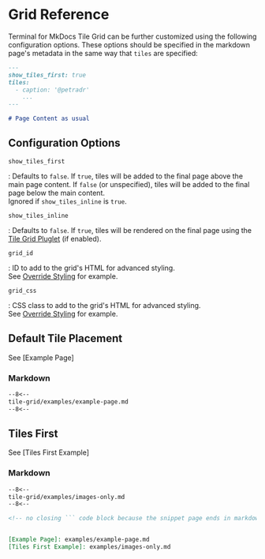 # Grid Reference
Terminal for MkDocs Tile Grid can be further customized using the following configuration options.  These options should be specified in the markdown page's metadata in the same way that `tiles` are specified:

```markdown
---
show_tiles_first: true
tiles:
  - caption: '@petradr'
    ...
---

# Page Content as usual
```


## Configuration Options


`show_tiles_first`

:   Defaults to `false`.  If `true`, tiles will be added to the final page above the main page content.  If `false` (or unspecified), tiles will be added to the final page below the main content.  
    Ignored if `show_tiles_inline` is `true`.

`show_tiles_inline`

:   Defaults to `false`.  If `true`, tiles will be rendered on the final page using the [Tile Grid Pluglet] (if enabled).

`grid_id`

:   ID to add to the grid's HTML for advanced styling.  
    See [Override Styling] for example.

`grid_css`

:   CSS class to add to the grid's HTML for advanced styling.  
    See [Override Styling] for example.


[Override Styling]: examples/override-styling.md
[Tile Grid Pluglet]: pluglet.md


## Default Tile Placement

See [Example Page]

### Markdown
```markdown
--8<--
tile-grid/examples/example-page.md
--8<--
```


## Tiles First

See [Tiles First Example]

### Markdown
```markdown
--8<--
tile-grid/examples/images-only.md
--8<--

<!-- no closing ``` code block because the snippet page ends in markdown code block -->


[Example Page]: examples/example-page.md
[Tiles First Example]: examples/images-only.md